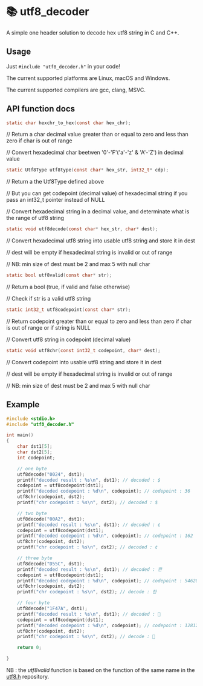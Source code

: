 # 📚 utf8_decoder

A simple one header solution to decode hex utf8 string in C and C++.

## Usage

Just `#include "utf8_decoder.h"` in your code!

The current supported platforms are Linux, macOS and Windows.

The current supported compilers are gcc, clang, MSVC.

## API function docs

```c
static char hexchr_to_hex(const char hex_chr);
```

// Return a char decimal value greater than or equal to zero and less than zero if char is out of range

// Convert hexadecimal char beetwen '0'-'F'('a'-'z' & 'A'-'Z') in decimal value


```c
static Utf8Type utf8type(const char* hex_str, int32_t* cdp);
```

// Return a the Utf8Type defined above

// But you can get codepoint (decimal value) of hexadecimal string if you pass an int32_t pointer instead of NULL

// Convert hexadecimal string in a decimal value, and determinate what is the range of utf8 string


```c
static void utf8decode(const char* hex_str, char* dest);
```

// Convert hexadecimal utf8 string into usable utf8 string and store it in dest

// dest will be empty if hexadecimal string is invalid or out of range

// NB: min size of dest must be 2 and max 5 with null char

```c
static bool utf8valid(const char* str);
```

// Return a bool (true, if valid and false otherwise)

// Check if str is a valid utf8 string


```c
static int32_t utf8codepoint(const char* str);
```

// Return codepoint greater than or equal to zero and less than zero if char is out of range or if string is NULL

// Convert utf8 string in codepoint (decimal value)

```c
static void utf8chr(const int32_t codepoint, char* dest);
```

// Convert codepoint into usable utf8 string and store it in dest

// dest will be empty if hexadecimal string is invalid or out of range

// NB: min size of dest must be 2 and max 5 with null char

## Example

```c
#include <stdio.h>
#include "utf8_decoder.h"

int main()
{
    char dst1[5];
    char dst2[5];
    int codepoint;

    // one byte
    utf8decode("0024", dst1);
    printf("decoded result : %s\n", dst1); // decoded : $
    codepoint = utf8codepoint(dst1);
    printf("decoded codepoint : %d\n", codepoint); // codepoint : 36
    utf8chr(codepoint, dst2);
    printf("chr codepoint : %s\n", dst2); // decoded : $

    // two byte
    utf8decode("00A2", dst1);
    printf("decoded result : %s\n", dst1); // decoded : ¢
    codepoint = utf8codepoint(dst1);
    printf("decoded codepoint : %d\n", codepoint); // codepoint : 162
    utf8chr(codepoint, dst2);
    printf("chr codepoint : %s\n", dst2); // decoded : ¢

    // three byte
    utf8decode("D55C", dst1);
    printf("decoded result : %s\n", dst1); // decoded : 한
    codepoint = utf8codepoint(dst1);
    printf("decoded codepoint : %d\n", codepoint); // codepoint : 54620
    utf8chr(codepoint, dst2);
    printf("chr codepoint : %s\n", dst2); // decode : 한

    // four byte
    utf8decode("1F47A", dst1);
    printf("decoded result : %s\n", dst1); // decoded : 👺
    codepoint = utf8codepoint(dst1);
    printf("decoded codepoint : %d\n", codepoint); // codepoint : 128122
    utf8chr(codepoint, dst2);
    printf("chr codepoint : %s\n", dst2); // decode : 👺

    return 0;

}
```

NB : the *utf8valid* function is based on the function of the same name in the [utf8.h](https://github.com/sheredom/utf8.h) repository.